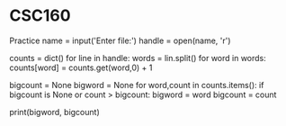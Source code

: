 # CSC160
Practice
name = input('Enter file:')
handle = open(name, 'r')

counts = dict()
for line in handle:
    words = lin.split()
    for word in words:
        counts[word] = counts.get(word,0) + 1
        
bigcount = None
bigword = None
for word,count in counts.items():
    if bigcount is None or count > bigcount:
        bigword = word
        bigcount = count
        
print(bigword, bigcount)
